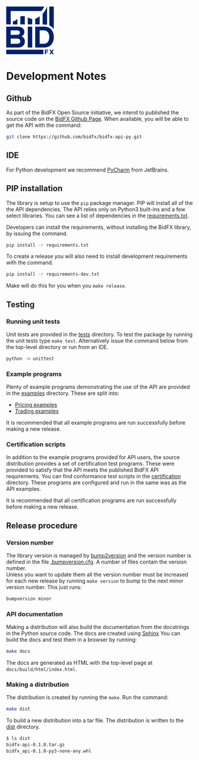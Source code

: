 ![BidFX logo](docs/_static/bidfx_logo_128.png)

# Development Notes

## Github

As part of the BidFX Open Source initiative, we intend to published the source code on the
[BidFX Github Page](https://github.com/bidfx).
When available, you will be able to get the API with the command:

```sh
git clone https://github.com/bidfx/bidfx-api-py.git
```

## IDE

For Python development we recommend [PyCharm](https://www.jetbrains.com/pycharm/) from JetBrains.


## PIP installation

The library is setup to use the `pip` package manager.
PIP will install all of the the API dependencies.
The API relies only on Python3 built-ins and a few select libraries.
You can see a list of dependencies in the [requirements.txt](requirements.txt).

Developers can install the requirements, without installing the BidFX library, 
by issuing the command.

```sh
pip install -r requirements.txt
```

To create a release you will also need to install development requirements with the command.

```sh
pip install -r requirements-dev.txt
```

Make will do this for you when you `make release`.


## Testing

### Running unit tests

Unit tests are provided in the [tests](tests) directory.
To test the package by running the unit tests type `make test`.
Alternatively issue the command below from the top-level directory or run from an IDE.

```sh
python -m unittest
```

### Example programs

Plenty of example programs demonstrating the use of the API
are provided in the [examples](examples) directory.
These are split into:

* [Pricing examples](examples/pricing)
* [Trading examples](examples/trading)

It is recommended that all example programs are run successfully before making a new release.


### Certification scripts

In addition to the example programs provided for API users, the source distribution
provides a set of certification test programs.
These were provided to satisfy that the API meets the published BidFX API requirements.
You can find conformance test scripts in the [certification](certification) directory.
These programs are configured and run in the same was as the API examples.

It is recommended that all certification programs are run successfully 
before making a new release.


## Release procedure

### Version number

The library version is managed by [bump2version](https://github.com/c4urself/bump2version) 
and the version number is defined in the file [.bumpversion.cfg](.bumpversion.cfg).
A number of files contain the version number.  
Unless you want to update them all the version number must be increased for each new release 
by running `make version` to bump to the next minor version number.
This just runs:

 ```sh
bumpversion minor
```

### API documentation

Making a distribution will also build the documentation from the docstrings in the Python source code.
The docs are created using [Sphinx](https://github.com/sphinx-doc/sphinx)
You can build the docs and test them in a browser by running:

 ```sh
make docs
```

The docs are generated as HTML with the top-level page at `docs/build/html/index.html`.

### Making a distribution

The distribution is created by running the `make`. Run the command:

```sh
make dist
```

To build a new distribution into a tar file.
The distribution is written to the [dist](dist) directory.

 ```sh
$ ls dist
bidfx-api-0.1.0.tar.gz
bidfx_api-0.1.0-py3-none-any.whl
```
